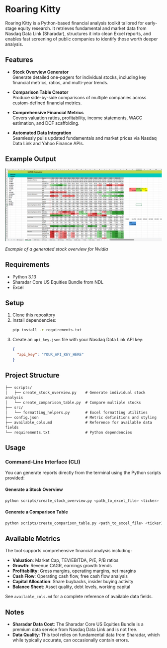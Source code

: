 # Roaring Kitty

Roaring Kitty is a Python-based financial analysis toolkit tailored for early-stage equity research. It retrieves fundamental and market data from Nasdaq Data Link (Sharadar), structures it into clean Excel reports, and enables fast screening of public companies to identify those worth deeper analysis.

## Features

- **Stock Overview Generator**  
  Generate detailed one-pagers for individual stocks, including key financial metrics, ratios, and multi-year trends.

- **Comparison Table Creator**  
  Produce side-by-side comparisons of multiple companies across custom-defined financial metrics.

- **Comprehensive Financial Metrics**  
  Covers valuation ratios, profitability, income statements, WACC estimation, and DCF scaffolding.

- **Automated Data Integration**  
  Seamlessly pulls updated fundamentals and market prices via Nasdaq Data Link and Yahoo Finance APIs.

## Example Output

![Stock Overview Example](stock_overview_example.png)

*Example of a generated stock overview for Nvidia*

## Requirements

- Python 3.13
- Sharadar Core US Equities Bundle from NDL
- Excel

## Setup

1. Clone this repository
2. Install dependencies:
   ```bash
   pip install -r requirements.txt
   ```
3. Create an `api_key.json` file with your Nasdaq Data Link API key:
   ```json
   {
     "api_key": "YOUR_API_KEY_HERE"
   }
   ```

## Project Structure

```
├── scripts/
│   ├── create_stock_overview.py    # Generate individual stock analysis
│   └── create_comparison_table.py  # Compare multiple stocks
├── src/
│   └── formatting_helpers.py       # Excel formatting utilities
├── config.json                     # Metric definitions and styling
├── available_cols.md               # Reference for available data fields
└── requirements.txt                # Python dependencies
```

## Usage

### Command-Line Interface (CLI)

You can generate reports directly from the terminal using the Python scripts provided:

#### Generate a Stock Overview
```bash
python scripts/create_stock_overview.py <path_to_excel_file> <ticker>
```

#### Generate a Comparison Table
```bash
python scripts/create_comparison_table.py <path_to_excel_file> <ticker1,ticker2,...>
```

## Available Metrics

The tool supports comprehensive financial analysis including:

- **Valuation**: Market Cap, TEV/EBITDA, P/E, P/B ratios
- **Growth**: Revenue CAGR, earnings growth trends
- **Profitability**: Gross margins, operating margins, net margins
- **Cash Flow**: Operating cash flow, free cash flow analysis
- **Capital Allocation**: Share buybacks, insider buying activity
- **Balance Sheet**: Asset quality, debt levels, working capital

See `available_cols.md` for a complete reference of available data fields.

## Notes

- **Sharadar Data Cost**: The Sharadar Core US Equities Bundle is a premium data service from Nasdaq Data Link and is not free.
- **Data Quality**: This tool relies on fundamental data from Sharadar, which while typically accurate, can occasionally contain errors.